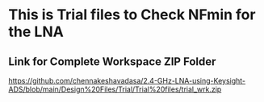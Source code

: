 # This is Trial files to Check NFmin for the LNA

## Link for Complete Workspace ZIP Folder 
https://github.com/chennakeshavadasa/2.4-GHz-LNA-using-Keysight-ADS/blob/main/Design%20Files/Trial/Trial%20files/trial_wrk.zip
